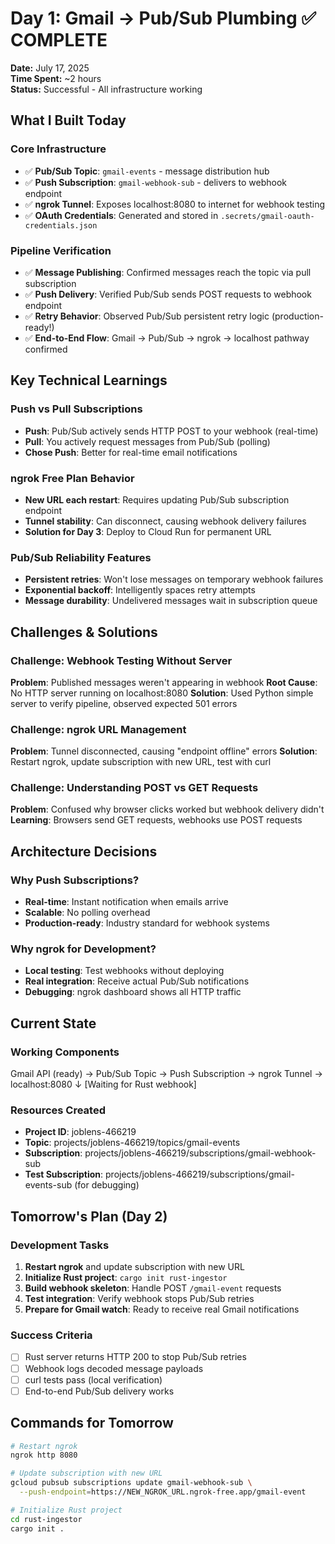 # Day 1: Gmail → Pub/Sub Plumbing ✅ COMPLETE

**Date:** July 17, 2025  
**Time Spent:** ~2 hours  
**Status:** Successful - All infrastructure working

## What I Built Today

### Core Infrastructure
- ✅ **Pub/Sub Topic**: `gmail-events` - message distribution hub
- ✅ **Push Subscription**: `gmail-webhook-sub` - delivers to webhook endpoint
- ✅ **ngrok Tunnel**: Exposes localhost:8080 to internet for webhook testing
- ✅ **OAuth Credentials**: Generated and stored in `.secrets/gmail-oauth-credentials.json`

### Pipeline Verification
- ✅ **Message Publishing**: Confirmed messages reach the topic via pull subscription
- ✅ **Push Delivery**: Verified Pub/Sub sends POST requests to webhook endpoint
- ✅ **Retry Behavior**: Observed Pub/Sub persistent retry logic (production-ready!)
- ✅ **End-to-End Flow**: Gmail → Pub/Sub → ngrok → localhost pathway confirmed

## Key Technical Learnings

### Push vs Pull Subscriptions
- **Push**: Pub/Sub actively sends HTTP POST to your webhook (real-time)
- **Pull**: You actively request messages from Pub/Sub (polling)
- **Chose Push**: Better for real-time email notifications

### ngrok Free Plan Behavior
- **New URL each restart**: Requires updating Pub/Sub subscription endpoint
- **Tunnel stability**: Can disconnect, causing webhook delivery failures
- **Solution for Day 3**: Deploy to Cloud Run for permanent URL

### Pub/Sub Reliability Features
- **Persistent retries**: Won't lose messages on temporary webhook failures
- **Exponential backoff**: Intelligently spaces retry attempts
- **Message durability**: Undelivered messages wait in subscription queue

## Challenges & Solutions

### Challenge: Webhook Testing Without Server
**Problem**: Published messages weren't appearing in webhook
**Root Cause**: No HTTP server running on localhost:8080
**Solution**: Used Python simple server to verify pipeline, observed expected 501 errors

### Challenge: ngrok URL Management
**Problem**: Tunnel disconnected, causing "endpoint offline" errors
**Solution**: Restart ngrok, update subscription with new URL, test with curl

### Challenge: Understanding POST vs GET Requests
**Problem**: Confused why browser clicks worked but webhook delivery didn't
**Learning**: Browsers send GET requests, webhooks use POST requests

## Architecture Decisions

### Why Push Subscriptions?
- **Real-time**: Instant notification when emails arrive
- **Scalable**: No polling overhead
- **Production-ready**: Industry standard for webhook systems

### Why ngrok for Development?
- **Local testing**: Test webhooks without deploying
- **Real integration**: Receive actual Pub/Sub notifications
- **Debugging**: ngrok dashboard shows all HTTP traffic

## Current State

### Working Components

Gmail API (ready) → Pub/Sub Topic → Push Subscription → ngrok Tunnel → localhost:8080
↓
[Waiting for Rust webhook]

### Resources Created
- **Project ID**: joblens-466219
- **Topic**: projects/joblens-466219/topics/gmail-events
- **Subscription**: projects/joblens-466219/subscriptions/gmail-webhook-sub
- **Test Subscription**: projects/joblens-466219/subscriptions/gmail-events-sub (for debugging)

## Tomorrow's Plan (Day 2)

### Development Tasks
1. **Restart ngrok** and update subscription with new URL
2. **Initialize Rust project**: `cargo init rust-ingestor`
3. **Build webhook skeleton**: Handle POST `/gmail-event` requests
4. **Test integration**: Verify webhook stops Pub/Sub retries
5. **Prepare for Gmail watch**: Ready to receive real Gmail notifications

### Success Criteria
- [ ] Rust server returns HTTP 200 to stop Pub/Sub retries
- [ ] Webhook logs decoded message payloads
- [ ] curl tests pass (local verification)
- [ ] End-to-end Pub/Sub delivery works

## Commands for Tomorrow

```bash
# Restart ngrok
ngrok http 8080

# Update subscription with new URL
gcloud pubsub subscriptions update gmail-webhook-sub \
  --push-endpoint=https://NEW_NGROK_URL.ngrok-free.app/gmail-event

# Initialize Rust project
cd rust-ingestor
cargo init .